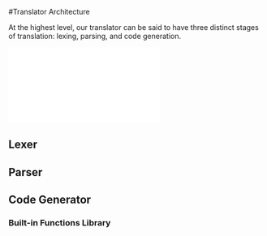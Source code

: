 #Translator Architecture

At the highest level, our translator can be said to have three distinct stages of translation: lexing, parsing, and code generation.

![High-level block diagram of translation architecture](./img/transl_arch.pdf)

## Lexer

## Parser

## Code Generator

### Built-in Functions Library
